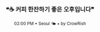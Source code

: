 <div align="center">

<br>

<h3>❝☕ 커피 한잔하기 좋은 오후입니다❞</h3>

<sub>02:00 PM • Seoul 🌤️ • by CrowRish</sub>

<br>

</div>